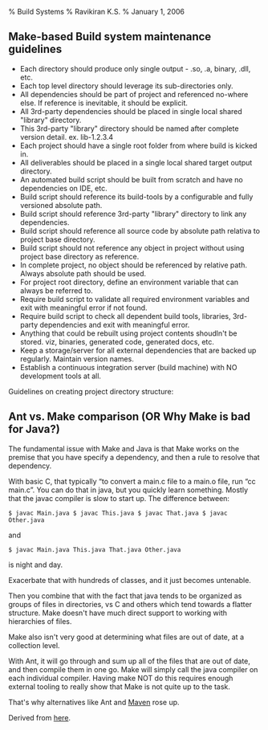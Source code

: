 % Build Systems
% Ravikiran K.S.
% January 1, 2006

## Make-based Build system maintenance guidelines

* Each directory should produce only single output - .so, .a, binary, .dll, etc.
* Each top level directory should leverage its sub-directories only.
* All dependencies should be part of project and referenced no-where else. If reference is inevitable, it should be explicit.
* All 3rd-party dependencies should be placed in single local shared "library" directory.
* This 3rd-party "library" directory should be named after complete version detail. ex. lib-1.2.3.4
* Each project should have a single root folder from where build is kicked in.
* All deliverables should be placed in a single local shared target output directory.
* An automated build script should be built from scratch and have no dependencies on IDE, etc.
* Build script should reference its build-tools by a configurable and fully versioned absolute path.
* Build script should reference 3rd-party "library" directory to link any dependencies.
* Build script should reference all source code by absolute path relativa to project base directory.
* Build script should not reference any object in project without using project base directory as reference.
* In complete project, no object should be referenced by relative path. Always absolute path should be used.
* For project root directory, define an environment variable that can always be referred to.
* Require build script to validate all required environment variables and exit with meaningful error if not found.
* Require build script to check all dependent build tools, libraries, 3rd-party dependencies and exit with meaningful error.
* Anything that could be rebuilt using project contents shoudln't be stored. viz, binaries, generated code, generated docs, etc.
* Keep a storage/server for all external dependencies that are backed up regularly. Maintain version names.
* Establish a continuous integration server (build machine) with NO development tools at all.

Guidelines on creating project directory structure:

## Ant vs. Make comparison (OR Why Make is bad for Java?)

The fundamental issue with Make and Java is that Make works on the
premise that you have specify a dependency, and then a rule to resolve
that dependency.

With basic C, that typically “to convert a main.c file to a main.o file,
run “cc main.c”. You can do that in java, but you quickly learn
something. Mostly that the javac compiler is slow to start up. The
difference between:

`$ javac Main.java $ javac This.java $ javac That.java $ javac
Other.java`

and

`$ javac Main.java This.java That.java Other.java`

is night and day.

Exacerbate that with hundreds of classes, and it just becomes untenable.

Then you combine that with the fact that java tends to be organized as
groups of files in directories, vs C and others which tend towards a
flatter structure. Make doesn't have much direct support to working with
hierarchies of files.

Make also isn't very good at determining what files are out of date, at
a collection level.

With Ant, it will go through and sum up all of the files that are out of
date, and then compile them in one go. Make will simply call the java
compiler on each individual compiler. Having make NOT do this requires
enough external tooling to really show that Make is not quite up to the
task.

That's why alternatives like Ant and
[Maven](http://kent.spillner.org/blog/work/2009/11/14/java-build-tools.html "http://kent.spillner.org/blog/work/2009/11/14/java-build-tools.html")
rose up.

Derived from
[here](http://stackoverflow.com/questions/2209827/why-is-no-one-using-make-for-java "http://stackoverflow.com/questions/2209827/why-is-no-one-using-make-for-java").

